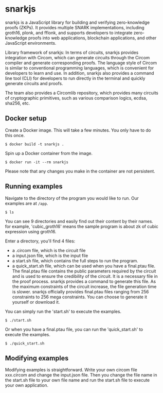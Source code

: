 # snarkjs  
snarkjs is a JavaScript library for building and verifying zero-knowledge proofs (ZKPs). It provides multiple SNARK implementations, including groth16, plonk, and fflonk, and supports developers to integrate zero-knowledge proofs into web applications, blockchain applications, and other JavaScript environments.

Library framework of snarkjs:
In terms of circuits, snarkjs provides integration with Circom, which can generate circuits through the Circom compiler and generate corresponding proofs. The language style of Circom is similar to conventional programming languages, which is convenient for developers to learn and use. In addition, snarkjs also provides a command line tool (CLI) for developers to run directly in the terminal and quickly generate circuits and proofs.

The team also provides a Circomlib repository, which provides many circuits of cryptographic primitives, such as various comparison logics, ecdsa, sha256, etc.

## Docker setup

Create a Docker image. This will take a few minutes. You only have to do 
this once.
```
$ docker build -t snarkjs .
```

Spin up a Docker container from the image.
```
$ docker run -it --rm snarkjs
```

Please note that any changes you make in the container are not persistent. 


## Running examples

Navigate to the directory of the program you would like to run.
Our examples are at `/app`. 

```
$ ls
```
You can see 9 directories and easily find out their content by their names.
for example, 'cubic_groth16' means the sample program is about zk of cubic expression using groth16.

Enter a directory, you'll find 4 files:
- a .circom file, which is the circuit file
- a input.json file, which is the input file
- a start.sh file, which contains the full steps to run the program. 
- a quick_start.sh file, which can be used when you have a final.ptau file. The final.ptau file contains the public parameters required by the circuit and is used to ensure the credibility of the circuit. It is a necessary file in the proof process. snarkjs provides a command to generate this file. As the maximum constraints of the circuit increase, the file generation time is slower. snarkjs officially provides final.ptau files ranging from 256 constraints to 256 mega constraints. You can choose to generate it yourself or download it.

You can simply run the 'start.sh' to execute the examples.
```
$ ./start.sh
```
Or when you have a final.ptau file, you can run the 'quick_start.sh' to execute the examples.
```
$ ./quick_start.sh
```

## Modifying examples
Modifying examples is straightforward. Write your own circom file xxx.circom and change the input.json file.
Then you change the file name in the start.sh file to your own file name and run the start.sh file to execute your own application.


